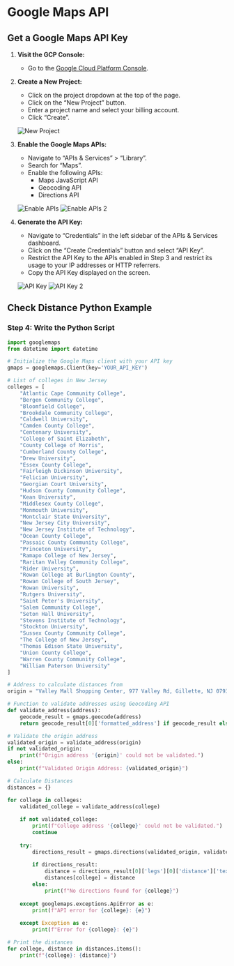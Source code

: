 # Google Maps API

## Get a Google Maps API Key

1. **Visit the GCP Console:**
   - Go to the [Google Cloud Platform Console](https://console.cloud.google.com/).

2. **Create a New Project:**
   - Click on the project dropdown at the top of the page.
   - Click on the “New Project” button.
   - Enter a project name and select your billing account.
   - Click “Create”.

   ![New Project](https://kevinli-webbertech.github.io/blog/images/googlemap/new_project.png)

3. **Enable the Google Maps APIs:**
   - Navigate to “APIs & Services” > “Library”.
   - Search for “Maps”.
   - Enable the following APIs:
     - Maps JavaScript API
     - Geocoding API
     - Directions API

   ![Enable APIs](https://kevinli-webbertech.github.io/blog/images/googlemap/enable_apis.png)
   ![Enable APIs 2](https://kevinli-webbertech.github.io/blog/images/googlemap/enable_apis2.png)

4. **Generate the API Key:**
   - Navigate to “Credentials” in the left sidebar of the APIs & Services dashboard.
   - Click on the “Create Credentials” button and select “API Key”.
   - Restrict the API Key to the APIs enabled in Step 3 and restrict its usage to your IP addresses or HTTP referrers.
   - Copy the API Key displayed on the screen.

   ![API Key](https://kevinli-webbertech.github.io/blog/images/googlemap/api_key.png)
   ![API Key 2](https://kevinli-webbertech.github.io/blog/images/googlemap/api_key2.png)

## Check Distance Python Example

### Step 4: Write the Python Script

```python
import googlemaps
from datetime import datetime

# Initialize the Google Maps client with your API key
gmaps = googlemaps.Client(key='YOUR_API_KEY')

# List of colleges in New Jersey
colleges = [
    "Atlantic Cape Community College",
    "Bergen Community College",
    "Bloomfield College",
    "Brookdale Community College",
    "Caldwell University",
    "Camden County College",
    "Centenary University",
    "College of Saint Elizabeth",
    "County College of Morris",
    "Cumberland County College",
    "Drew University",
    "Essex County College",
    "Fairleigh Dickinson University",
    "Felician University",
    "Georgian Court University",
    "Hudson County Community College",
    "Kean University",
    "Middlesex County College",
    "Monmouth University",
    "Montclair State University",
    "New Jersey City University",
    "New Jersey Institute of Technology",
    "Ocean County College",
    "Passaic County Community College",
    "Princeton University",
    "Ramapo College of New Jersey",
    "Raritan Valley Community College",
    "Rider University",
    "Rowan College at Burlington County",
    "Rowan College of South Jersey",
    "Rowan University",
    "Rutgers University",
    "Saint Peter's University",
    "Salem Community College",
    "Seton Hall University",
    "Stevens Institute of Technology",
    "Stockton University",
    "Sussex County Community College",
    "The College of New Jersey",
    "Thomas Edison State University",
    "Union County College",
    "Warren County Community College",
    "William Paterson University"
]

# Address to calculate distances from
origin = "Valley Mall Shopping Center, 977 Valley Rd, Gillette, NJ 07933"

# Function to validate addresses using Geocoding API
def validate_address(address):
    geocode_result = gmaps.geocode(address)
    return geocode_result[0]['formatted_address'] if geocode_result else None

# Validate the origin address
validated_origin = validate_address(origin)
if not validated_origin:
    print(f"Origin address '{origin}' could not be validated.")
else:
    print(f"Validated Origin Address: {validated_origin}")

# Calculate Distances
distances = {}

for college in colleges:
    validated_college = validate_address(college)
    
    if not validated_college:
        print(f"College address '{college}' could not be validated.")
        continue
    
    try:
        directions_result = gmaps.directions(validated_origin, validated_college, mode="driving")
        
        if directions_result:
            distance = directions_result[0]['legs'][0]['distance']['text']
            distances[college] = distance
        else:
            print(f"No directions found for {college}")
    
    except googlemaps.exceptions.ApiError as e:
        print(f"API error for {college}: {e}")
    
    except Exception as e:
        print(f"Error for {college}: {e}")

# Print the distances
for college, distance in distances.items():
    print(f"{college}: {distance}")


